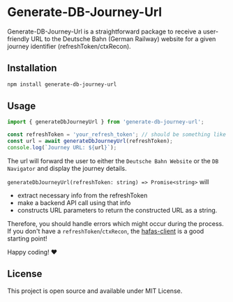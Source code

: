 # Generate-DB-Journey-Url

Generate-DB-Journey-Url is a straightforward package to receive a user-friendly URL to the Deutsche Bahn (German Railway) website for a given journey identifier (refreshToken/ctxRecon).

## Installation

```bash
npm install generate-db-journey-url
```

## Usage

```javascript
import { generateDbJourneyUrl } from 'generate-db-journey-url';

const refreshToken = 'your_refresh_token'; // should be something like 'T$A=1@O=Berlin Hbf@L=8011160@a=128@$A=1@O=Frankfurt(Main)Hbf@L=8000105@a=128@$202404201829$202404202244$ICE  877$$1$$$$$$'
const url = await generateDbJourneyUrl(refreshToken);
console.log(`Journey URL: ${url}`);
```

The url will forward the user to either the `Deutsche Bahn Website` or the `DB Navigator` and display the journey details.

`generateDbJourneyUrl(refreshToken: string) => Promise<string>` will

-   extract necessary info from the refreshToken
-   make a backend API call using that info
-   constructs URL parameters to return the constructed URL as a string.

Therefore, you should handle errors which might occur during the process. If you don't have a `refreshToken`/`ctxRecon`, the [hafas-client](https://github.com/public-transport/hafas-client) is a good starting point!

Happy coding! ❤️

## License

This project is open source and available under MIT License.
